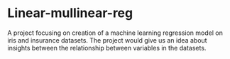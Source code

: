 # Linear-mullinear-reg
A project focusing on creation of a machine learning regression model on iris and insurance datasets. The project would give us an idea about insights between the relationship between variables in the datasets.
